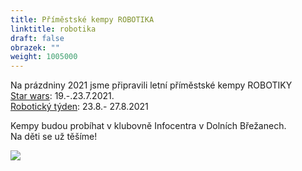```yaml
---
title: Příměstské kempy ROBOTIKA
linktitle: robotika
draft: false
obrazek: ""
weight: 1005000
---
```

Na prázdniny 2021 jsme připravili letní příměstské kempy ROBOTIKY\
[Star wars](https://kiddum.webooker.eu/Courses/Register/102479?returnUrl=Courses&tabName=detail): 19.-.23.7.2021. \
[Robotický týden](https://kiddum.webooker.eu/Courses/Register/104406?returnUrl=Courses&tabName=detail): 23.8.- 27.8.2021

Kempy budou probíhat v klubovně Infocentra v Dolních Břežanech.\
Na děti se už těšíme!

![](/assets/media/kopie-navrhu-plakat-letni-tabor-1-.png)